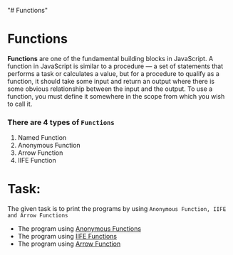 "# Functions"

# Functions

**Functions** are one of the fundamental building blocks in JavaScript. A function in JavaScript is similar to a procedure — a set of statements that performs a task or calculates a value, but for a procedure to qualify as a function, it should take some input and return an output where there is some obvious relationship between the input and the output. To use a function, you must define it somewhere in the scope from which you wish to call it.

### There are 4 types of `Functions`

1. Named Function
2. Anonymous Function
3. Arrow Function
4. IIFE Function

# Task:

The given task is to print the programs by using `Anonymous Function, IIFE and Arrow Functions`

- The program using [Anonymous Functions](/Anonymous/)
- The program using [IIFE Functions](/IIFE/)
- The program using [Arrow Function](/Arrow/)
